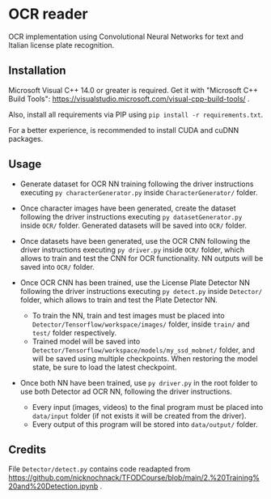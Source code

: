 # OCR reader
OCR implementation using Convolutional Neural Networks for text and Italian license plate recognition.

## Installation
Microsoft Visual C++ 14.0 or greater is required. Get it with "Microsoft C++ Build Tools": https://visualstudio.microsoft.com/visual-cpp-build-tools/ .

Also, install all requirements via PIP using `pip install -r requirements.txt`.

For a better experience, is recommended to install CUDA and cuDNN packages.

## Usage
- Generate dataset for OCR NN training following the driver instructions executing `py characterGenerator.py` inside `CharacterGenerator/` folder.

- Once character images have been generated, create the dataset following the driver instructions executing
`py datasetGenerator.py` inside `OCR/` folder.
Generated datasets will be saved into `OCR/` folder.

- Once datasets have been generated, use the OCR CNN following the driver instructions executing
`py driver.py` inside `OCR/` folder, which allows to train and test the CNN for OCR functionality.
NN outputs will be saved into `OCR/` folder.

- Once OCR CNN has been trained, use the License Plate Detector NN following the driver instructions executing `py detect.py` inside `Detector/` folder, which allows to train and test the Plate Detector NN.
    + To train the NN, train and test images must be placed into `Detector/Tensorflow/workspace/images/` folder, inside `train/` and `test/` folder respectively.
    + Trained model will be saved into `Detector/Tensorflow/workspace/models/my_ssd_mobnet/` folder, and will be saved using multiple checkpoints. When restoring the model state, be sure to load the latest checkpoint.

- Once both NN have been trained, use `py driver.py` in the root folder to use both Detector ad OCR NN, following the driver instructions.
    + Every input (images, videos) to the final program must be placed into `data/input` folder (if not exists it will be created from the driver).
    + Every output of this program will be stored into `data/output/` folder.

## Credits
File `Detector/detect.py` contains code readapted from https://github.com/nicknochnack/TFODCourse/blob/main/2.%20Training%20and%20Detection.ipynb .

